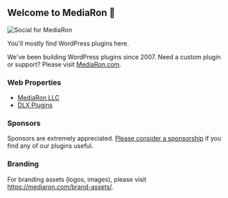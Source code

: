 ## Welcome to MediaRon 👋

![Social for MediaRon](https://user-images.githubusercontent.com/636521/171415216-e31c2a9d-a096-4571-aa8a-db036dd2db13.png)

You'll mostly find WordPress plugins here.

We've been building WordPress plugins since 2007. Need a custom plugin or support? Please visit <a href="https://mediaron.com">MediaRon.com</a>.

### Web Properties

* <a href="https://mediaron.com">MediaRon LLC</a>
* <a href="https://dlxplugins.com">DLX Plugins</a>

### Sponsors

Sponsors are extremely appreciated. <a href="https://github.com/sponsors/MediaRon">Please consider a sponsorship</a> if you find any of our plugins useful.

### Branding

For branding assets (logos, images), please visit https://mediaron.com/brand-assets/.
